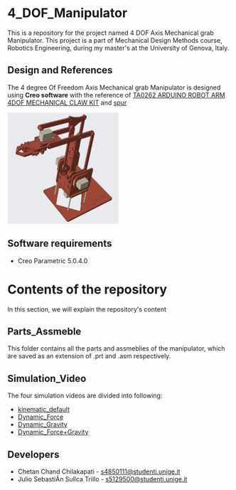 # 4_DOF_Manipulator
This is a repository for the project named 4 DOF Axis Mechanical grab Manipulator. This project is a part of Mechanical Design Methods course, Robotics Engineering, during my master's at the University of Genova, Italy.


## Design and References
The 4 degree Of Freedom Axis Mechanical grab Manipulator is designed using **Creo software** with the reference of [TA0262 ARDUINO ROBOT ARM 4DOF MECHANICAL CLAW KIT](https://github.com/chetanchandc/4_DOF_Manipulator/blob/main/Instruction%20Manual.pdf) and  [spur](https://github.com/chetanchandc/4_DOF_Manipulator/blob/main/Approx_method_draw_involute_tooth_rev2.pdf)

<img src="https://github.com/chetanchandc/4_DOF_Manipulator/blob/main/Design_Views/Default_Orientation.png" width="250" height="250" />


## Software requirements

* Creo Parametric 5.0.4.0


# Contents of the repository
In this section, we will explain the repository's content

## Parts_Assmeble
This folder contains all the parts and assmeblies of the manipulator, which are saved as an extension of .prt and .asm respectively.

## Simulation_Video
The four simulation videos are divided into following:
 
* [kinematic_default](https://youtu.be/nhyxQuxYXv0)
* [Dynamic_Force](https://youtu.be/kdCy4Qo6PGs)
* [Dynamic_Gravity](https://youtu.be/cag580m3Yek)
* [Dynamic_Force+Gravity](https://youtu.be/vFfXcmw6Iw0)


## Developers

* Chetan Chand Chilakapati       - s4850111@studenti.unige.it
* Julio SebastiÃn Sullca Trillo  - s5129500@studenti.unige.it





